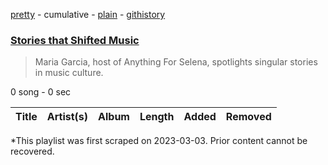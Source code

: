 [pretty](/playlists/pretty/37i9dQZF1DX7Sllq4gSA7d.md) - cumulative - [plain](/playlists/plain/37i9dQZF1DX7Sllq4gSA7d) - [githistory](https://github.githistory.xyz/mackorone/spotify-playlist-archive/blob/main/playlists/plain/37i9dQZF1DX7Sllq4gSA7d)

### [Stories that Shifted Music ](https://open.spotify.com/playlist/37i9dQZF1DX7Sllq4gSA7d)

> Maria Garcia, host of Anything For Selena, spotlights singular stories in music culture.

0 song - 0 sec

| Title | Artist(s) | Album | Length | Added | Removed |
|---|---|---|---|---|---|

\*This playlist was first scraped on 2023-03-03. Prior content cannot be recovered.
